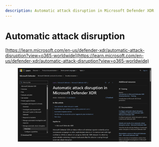 ```yaml
---
description: Automatic attack disruption in Microsoft Defender XDR
---
```


# Automatic attack disruption

[https://learn.microsoft.com/en-us/defender-xdr/automatic-attack-disruption?view=o365-worldwide](https://learn.microsoft.com/en-us/defender-xdr/automatic-attack-disruption?view=o365-worldwide)

<figure><img src="../../.gitbook/assets/image (8).png" alt=""><figcaption></figcaption></figure>



























